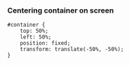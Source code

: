 ### Centering container on screen
```
#container {
	top: 50%;
	left: 50%;
	position: fixed;
	transform: translate(-50%, -50%);
}
```